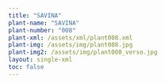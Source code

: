 ```yaml
---
title: "SAVINA"
plant-name: "SAVINA"
plant-number: "008"
plant-xml: /assets/xml/plant008.xml
plant-img: /assets/img/plant008.jpg
plant-img2: /assets/img/plant008_verso.jpg
layout: single-xml
toc: false
---
```

